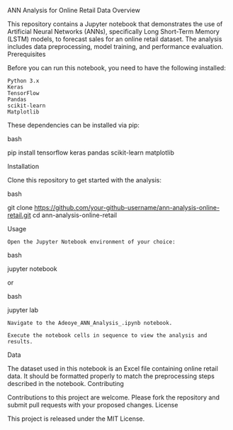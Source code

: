 ANN Analysis for Online Retail Data
Overview

This repository contains a Jupyter notebook that demonstrates the use of Artificial Neural Networks (ANNs), specifically Long Short-Term Memory (LSTM) models, to forecast sales for an online retail dataset. The analysis includes data preprocessing, model training, and performance evaluation.
Prerequisites

Before you can run this notebook, you need to have the following installed:

    Python 3.x
    Keras
    TensorFlow
    Pandas
    scikit-learn
    Matplotlib

These dependencies can be installed via pip:

bash

pip install tensorflow keras pandas scikit-learn matplotlib

Installation

Clone this repository to get started with the analysis:

bash

git clone https://github.com/your-github-username/ann-analysis-online-retail.git
cd ann-analysis-online-retail

Usage

    Open the Jupyter Notebook environment of your choice:

bash

jupyter notebook

or

bash

jupyter lab

    Navigate to the Adeoye_ANN_Analysis_.ipynb notebook.

    Execute the notebook cells in sequence to view the analysis and results.

Data

The dataset used in this notebook is an Excel file containing online retail data. It should be formatted properly to match the preprocessing steps described in the notebook.
Contributing

Contributions to this project are welcome. Please fork the repository and submit pull requests with your proposed changes.
License

This project is released under the MIT License.
